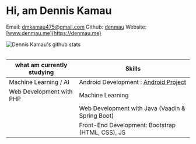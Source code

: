 # Hi, am Dennis Kamau
Email: dmkamau475@gmail.com
Github: [denmau](https://github.com/denmau)
Website: [www.denmau.me](https://denmau.me)
<div>
  <img align="center" src="https://github-readme-stats.vercel.app/api?username=denmau&show_icons=true&theme=radical&line_height=27?count_private=true" alt="Dennis Kamau's github stats" />
</div>
<br>

<div>
  
| **what am currently studying** | **Skills** |
| ----------- | ----------- |
| Machine Learning / AI | Android Development : [Android Project](https://github.com/denmau/foodfit)|
| Web Development with PHP | Machine Learning |
| | Web Development with Java (Vaadin & Spring Boot) |
| | Front-End Development: Bootstrap (HTML, CSS), JS |

</div>
